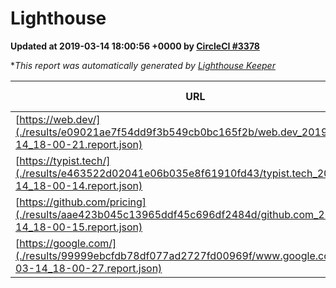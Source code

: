 
# Lighthouse

**Updated at 2019-03-14 18:00:56 +0000 by [CircleCI #3378](https://circleci.com/gh/ItinerisLtd/lighthouse-keeper-example/3378)**

**This report was automatically generated by [Lighthouse Keeper](https://github.com/itinerisltd/lighthouse-keeper)*

| URL | Performance | Accessibility | Best Practices | SEO | PWA | Updated At |
| --- | --- | --- | --- | --- | --- | --- |
| [https://web.dev/](./results/e09021ae7f54dd9f3b549cb0bc165f2b/web.dev_2019-03-14_18-00-21.report.json) | 0.94 | 0.93 | 1 | 0.87 | 1 | 2019-03-14T18:00:21.735Z |
| [https://typist.tech/](./results/e463522d02041e06b035e8f61910fd43/typist.tech_2019-03-14_18-00-14.report.json) | 1 |  |  |  |  | 2019-03-14T18:00:14.465Z |
| [https://github.com/pricing](./results/aae423b045c13965ddf45c696df2484d/github.com_2019-03-14_18-00-15.report.json) | 0.8 | 0.89 | 0.93 | 0.9 | 0.58 | 2019-03-14T18:00:15.084Z |
| [https://google.com/](./results/99999ebcfdb78df077ad2727fd00969f/www.google.com_2019-03-14_18-00-27.report.json) | 0.95 | 0.71 | 0.93 | 0.82 | 0.58 | 2019-03-14T18:00:27.274Z |
